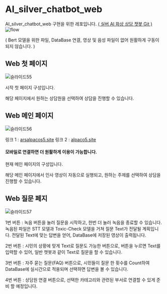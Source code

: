 # AI_silver_chatbot_web
AI_silver_chatbot_web 구현을 위한 레포입니다. [( 실버 AI 화상 상담 챗봇 Git )](https://github.com/suted2/AI_video_chatbot)
![flow](https://github.com/suted2/AI_silver_chatbot_web/assets/121469546/a5151761-a64d-4c7a-b9ec-ee8549f3334a)

( Bert 모델을 위한 파일, DataBase 연결, 영상 및 음성 파일이 없어 원활하게 구동이 되지 않습니다. )

## Web 첫 페이지

![슬라이드55](https://github.com/suted2/AI_silver_chatbot_web/assets/121469546/28d4d462-db32-439d-8ba5-5d95133d34e1)

시작 첫 페이지 구성입니다.

해당 페이지에서 원하는 상담원을 선택하여 상담을 진행할 수 있습니다.


## Web 메인 페이지 

![슬라이드56](https://github.com/suted2/AI_silver_chatbot_web/assets/121469546/99fc7e33-ce8a-4f3e-9067-6f241e869837)

링크 1 : [arsalpacos5.site](http://arsalpacos5.site/)
링크 2 : [alpaco5.site](http://alpaco5.site/)
#### 모바일로 연결하면 더 원활하게 이용이 가능합니다.

현재 메인 페이지의 구성입니다. 

해당 메인 페이지에서 인사 영상이 자동으로 실행되고, 원하는 주제를 선택하여 상담을 진행할 수 있습니다.


## Web 질문 페지

![슬라이드57](https://github.com/suted2/AI_silver_chatbot_web/assets/121469546/e9761f14-349c-4eda-85d4-7d0e90e5419f)

1번 버튼 : 녹음 버튼을 눌러 질문을 시작하고, 한번 더 눌러 녹음을 종료할 수 있습니다.
          녹음된 파일은 STT 모델과 Toxic-Check 모델을 거쳐 질문 Text가 전달될 계획입니다.
          전달된 Text에 맞는 답변을 얻어, DataBase에 저장된 영상이 출력됩니다.

2번 버튼 : 시민의 상황에 맞게 Text로 질문도 가능한 버튼으로, 버튼을 누르면 Text를 입력할 수 있어, 일반 챗봇과 같이 Text로 질문을 할 수 있습니다.

3번 버튼 : 자주 묻는 질문(FAQ) 버튼으로, 시민들이 질문 한 횟수를 Count하여 DataBase에 실시간으로 적용되며 선택하면 답변을 볼 수 있습니다.

4번 버튼 : 상담원 연결 버튼으로, 선택한 카테고리와 관련된 부서로 연결할 수 있게 준비 할 예정입니다.
